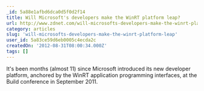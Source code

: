 ```yaml
---
_id: 5a88e1afbd6dca0d5f0d2f14
title: Will Microsoft's developers make the WinRT platform leap?
url: http://www.zdnet.com/will-microsofts-developers-make-the-winrt-platform-leap-7000003254/
category: articles
slug: 'will-microsofts-developers-make-the-winrt-platform-leap'
user_id: 5a83ce59d6eb0005c4ecda2c
createdOn: '2012-08-31T08:00:34.000Z'
tags: []
---
```


It's been months (almost 11) since Microsoft introduced its new developer platform, anchored by the WinRT application programming interfaces, at the Build conference in September 2011.

